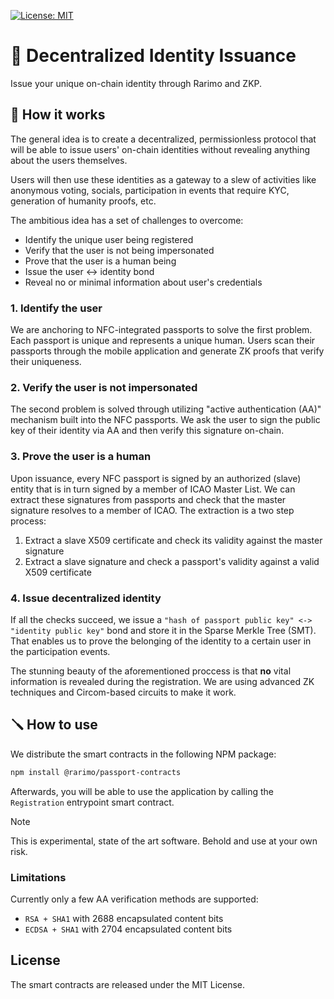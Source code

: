[![License: MIT](https://img.shields.io/badge/License-MIT-yellow.svg)](https://opensource.org/licenses/MIT)

# 🛂 Decentralized Identity Issuance

Issue your unique on-chain identity through Rarimo and ZKP.

## 🧪 How it works

The general idea is to create a decentralized, permissionless protocol that will be able to issue users' on-chain identities without revealing anything about the users themselves.

Users will then use these identities as a gateway to a slew of activities like anonymous voting, socials, participation in events that require KYC, generation of humanity proofs, etc.

The ambitious idea has a set of challenges to overcome:

- Identify the unique user being registered
- Verify that the user is not being impersonated
- Prove that the user is a human being
- Issue the user <-> identity bond
- Reveal no or minimal information about user's credentials

### 1. Identify the user

We are anchoring to NFC-integrated passports to solve the first problem. Each passport is unique and represents a unique human. Users scan their passports through the mobile application and generate ZK proofs that verify their uniqueness.

### 2. Verify the user is not impersonated

The second problem is solved through utilizing "active authentication (AA)" mechanism built into the NFC passports. We ask the user to sign the public key of their identity via AA and then verify this signature on-chain.

### 3. Prove the user is a human

Upon issuance, every NFC passport is signed by an authorized (slave) entity that is in turn signed by a member of ICAO Master List. We can extract these signatures from passports and check that the master signature resolves to a member of ICAO. The extraction is a two step process:

1. Extract a slave X509 certificate and check its validity against the master signature
2. Extract a slave signature and check a passport's validity against a valid X509 certificate

### 4. Issue decentralized identity

If all the checks succeed, we issue a `"hash of passport public key" <-> "identity public key"` bond and store it in the Sparse Merkle Tree (SMT). That enables us to prove the belonging of the identity to a certain user in the participation events.

The stunning beauty of the aforementioned proccess is that **no** vital information is revealed during the registration. We are using advanced ZK techniques and Circom-based circuits to make it work.

## 🪛 How to use

We distribute the smart contracts in the following NPM package:

```bash
npm install @rarimo/passport-contracts
```

Afterwards, you will be able to use the application by calling the `Registration` entrypoint smart contract.

> [!NOTE]
> This is experimental, state of the art software. Behold and use at your own risk.

### Limitations

Currently only a few AA verification methods are supported:

- `RSA + SHA1` with 2688 encapsulated content bits
- `ECDSA + SHA1` with 2704 encapsulated content bits

## License

The smart contracts are released under the MIT License.
